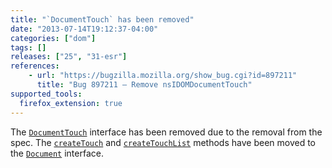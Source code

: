 ```yaml
---
title: "`DocumentTouch` has been removed"
date: "2013-07-14T19:12:37-04:00"
categories: ["dom"]
tags: []
releases: ["25", "31-esr"]
references:
    - url: "https://bugzilla.mozilla.org/show_bug.cgi?id=897211"
      title: "Bug 897211 – Remove nsIDOMDocumentTouch"
supported_tools:
  firefox_extension: true
---
```

The [`DocumentTouch`](https://developer.mozilla.org/docs/Web/API/DocumentTouch) interface has been removed due to the removal from the spec. The [`createTouch`](https://developer.mozilla.org/docs/Web/API/DocumentTouch.createTouch) and [`createTouchList`](https://developer.mozilla.org/docs/Web/API/DocumentTouch.createTouchList) methods have been moved to the [`Document`](https://developer.mozilla.org/docs/Web/API/Document) interface.
